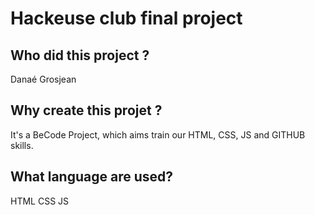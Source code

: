 <h1>Hackeuse club final project</h1>

<h2>Who did this project ?</h2>
Danaé Grosjean

<h2>Why create this projet ?</h2>
It's a BeCode Project, which aims train our HTML, CSS, JS and GITHUB skills.

<h2>What language are used?</h2>
HTML CSS JS
